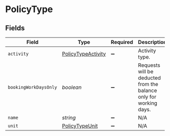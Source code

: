 # PolicyType


## Fields

| Field                                                             | Type                                                              | Required                                                          | Description                                                       |
| ----------------------------------------------------------------- | ----------------------------------------------------------------- | ----------------------------------------------------------------- | ----------------------------------------------------------------- |
| `activity`                                                        | [PolicyTypeActivity](../../models/shared/policytypeactivity.md)   | :heavy_minus_sign:                                                | Activity type.                                                    |
| `bookingWorkDaysOnly`                                             | *boolean*                                                         | :heavy_minus_sign:                                                | Requests will be deducted from the balance only for working days. |
| `name`                                                            | *string*                                                          | :heavy_minus_sign:                                                | N/A                                                               |
| `unit`                                                            | [PolicyTypeUnit](../../models/shared/policytypeunit.md)           | :heavy_minus_sign:                                                | N/A                                                               |